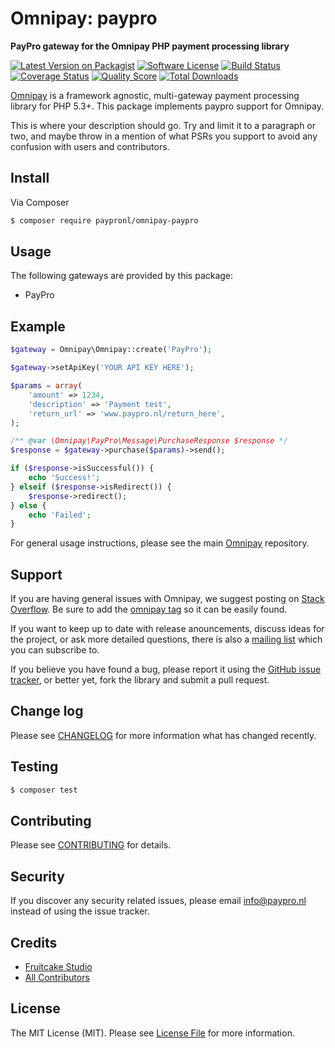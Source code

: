 # Omnipay: paypro

**PayPro gateway for the Omnipay PHP payment processing library**

[![Latest Version on Packagist](https://img.shields.io/packagist/v/paypronl/omnipay-paypro.svg?style=flat-square)](https://packagist.org/packages/paypronl/omnipay-paypro)
[![Software License](https://img.shields.io/badge/license-MIT-brightgreen.svg?style=flat-square)](LICENSE.md)
[![Build Status](https://img.shields.io/travis/paypronl/omnipay-paypro/master.svg?style=flat-square)](https://travis-ci.org/paypronl/omnipay-paypro)
[![Coverage Status](https://img.shields.io/scrutinizer/coverage/g/paypronl/omnipay-paypro.svg?style=flat-square)](https://scrutinizer-ci.com/g/paypronl/omnipay-paypro/code-structure)
[![Quality Score](https://img.shields.io/scrutinizer/g/paypronl/omnipay-paypro.svg?style=flat-square)](https://scrutinizer-ci.com/g/paypronl/omnipay-paypro)
[![Total Downloads](https://img.shields.io/packagist/dt/paypronl/omnipay-paypro.svg?style=flat-square)](https://packagist.org/packages/paypronl/omnipay-paypro)

[Omnipay](https://github.com/thephpleague/omnipay) is a framework agnostic, multi-gateway payment
processing library for PHP 5.3+. This package implements paypro support for Omnipay.

This is where your description should go. Try and limit it to a paragraph or two, and maybe throw in a mention of what
PSRs you support to avoid any confusion with users and contributors.

## Install

Via Composer

``` bash
$ composer require paypronl/omnipay-paypro
```

## Usage

The following gateways are provided by this package:

 * PayPro

## Example

```php
$gateway = Omnipay\Omnipay::create('PayPro');

$gateway->setApiKey('YOUR API KEY HERE');

$params = array(
    'amount' => 1234,
    'description' => 'Payment test',
    'return_url' => 'www.paypro.nl/return_here',
);

/** @var \Omnipay\PayPro\Message\PurchaseResponse $response */
$response = $gateway->purchase($params)->send();

if ($response->isSuccessful()) {
    echo 'Success!';
} elseif ($response->isRedirect()) {
    $response->redirect();
} else {
    echo 'Failed';
}
```

For general usage instructions, please see the main [Omnipay](https://github.com/thephpleague/omnipay) repository.

## Support

If you are having general issues with Omnipay, we suggest posting on
[Stack Overflow](http://stackoverflow.com/). Be sure to add the
[omnipay tag](http://stackoverflow.com/questions/tagged/omnipay) so it can be easily found.

If you want to keep up to date with release anouncements, discuss ideas for the project,
or ask more detailed questions, there is also a [mailing list](https://groups.google.com/forum/#!forum/omnipay) which
you can subscribe to.

If you believe you have found a bug, please report it using the [GitHub issue tracker](https://github.com/paypronl/omnipay-paypro/issues),
or better yet, fork the library and submit a pull request.

## Change log

Please see [CHANGELOG](CHANGELOG.md) for more information what has changed recently.

## Testing

``` bash
$ composer test
```

## Contributing

Please see [CONTRIBUTING](CONTRIBUTING.md) for details.

## Security

If you discover any security related issues, please email info@paypro.nl instead of using the issue tracker.

## Credits

- [Fruitcake Studio](https://github.com/fruitcakestudio)
- [All Contributors](../../contributors)

## License

The MIT License (MIT). Please see [License File](LICENSE.md) for more information.

